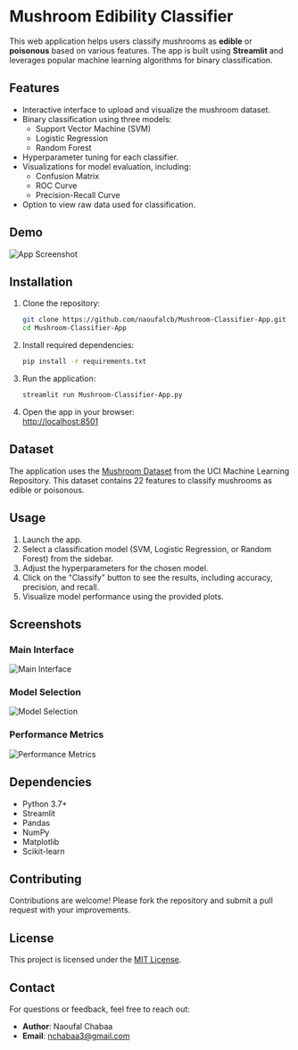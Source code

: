 # Mushroom Edibility Classifier  

This web application helps users classify mushrooms as **edible** or **poisonous** based on various features. The app is built using **Streamlit** and leverages popular machine learning algorithms for binary classification.  

## Features  

- Interactive interface to upload and visualize the mushroom dataset.  
- Binary classification using three models:  
  - Support Vector Machine (SVM)  
  - Logistic Regression  
  - Random Forest  
- Hyperparameter tuning for each classifier.  
- Visualizations for model evaluation, including:  
  - Confusion Matrix  
  - ROC Curve  
  - Precision-Recall Curve  
- Option to view raw data used for classification.  

## Demo  

![App Screenshot](link-to-screenshot)  

## Installation  

1. Clone the repository:  
   ```bash  
   git clone https://github.com/naoufalcb/Mushroom-Classifier-App.git  
   cd Mushroom-Classifier-App 
   ```  

2. Install required dependencies:  
   ```bash  
   pip install -r requirements.txt  
   ```  

3. Run the application:  
   ```bash  
   streamlit run Mushroom-Classifier-App.py  
   ```  

4. Open the app in your browser:  
   [http://localhost:8501](http://localhost:8501)  

## Dataset  

The application uses the [Mushroom Dataset](https://archive.ics.uci.edu/ml/datasets/mushroom) from the UCI Machine Learning Repository. This dataset contains 22 features to classify mushrooms as edible or poisonous.  

## Usage  

1. Launch the app.  
2. Select a classification model (SVM, Logistic Regression, or Random Forest) from the sidebar.  
3. Adjust the hyperparameters for the chosen model.  
4. Click on the "Classify" button to see the results, including accuracy, precision, and recall.  
5. Visualize model performance using the provided plots.  

## Screenshots  

### Main Interface  
![Main Interface](link-to-main-interface-screenshot)  

### Model Selection  
![Model Selection](link-to-model-selection-screenshot)  

### Performance Metrics  
![Performance Metrics](link-to-performance-metrics-screenshot)  

## Dependencies  

- Python 3.7+  
- Streamlit  
- Pandas  
- NumPy  
- Matplotlib  
- Scikit-learn  

## Contributing  

Contributions are welcome! Please fork the repository and submit a pull request with your improvements.  

## License  

This project is licensed under the [MIT License](LICENSE).  

## Contact  

For questions or feedback, feel free to reach out:  

- **Author**: Naoufal Chabaa  
- **Email**: nchabaa3@gmail.com  
